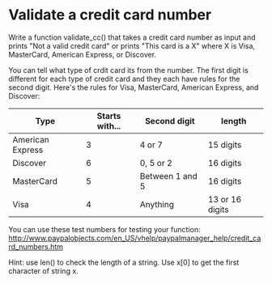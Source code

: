 # Validate a credit card number

Write a function validate_cc() that takes a credit card number as input and prints "Not a valid credit card" or prints "This card is a X" where X is Visa, MasterCard, American Express, or Discover.

You can tell what type of crdit card its from the number. The first digit is different for each type of credit card and they each have rules for the second digit. Here's the rules for Visa, MasterCard, American Express, and Discover:


 Type            | Starts with...  | Second digit | length 
-------------    | ------------- | -------------    | -------------
American Express |               3 |  4 or 7 | 15 digits
Discover | 6 |  0, 5 or 2 | 16 digits
MasterCard | 5 | Between 1 and 5 | 16 digits
Visa | 4 | Anything | 13 or 16 digits
  
  You can use these test numbers for testing your function: http://www.paypalobjects.com/en_US/vhelp/paypalmanager_help/credit_card_numbers.htm

  Hint: use len() to check the length of a string. Use x[0] to get the first character of string x.
  
